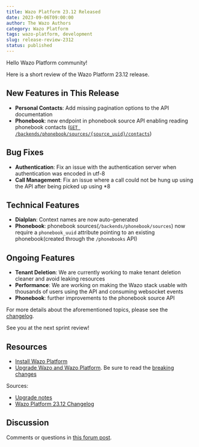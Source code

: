```yaml
---
title: Wazo Platform 23.12 Released
date: 2023-09-06T09:00:00
author: The Wazo Authors
category: Wazo Platform
tags: wazo-platform, development
slug: release-review-2312
status: published
---
```


Hello Wazo Platform community!

Here is a short review of the Wazo Platform 23.12 release.

## New Features in This Release

- **Personal Contacts**: Add missing pagination options to the API documentation
- **Phonebook**: new endpoint in phonebook source API enabling reading phonebook contacts
  ([`GET /backends/phonebook/sources/{source_uuid}/contacts`](https://wazo-platform.org/documentation/api/contact.html#tag/phonebook/operation/list_phonebook_source_contacts))

## Bug Fixes

- **Authentication**: Fix an issue with the authentication server when authentication was encoded in
  utf-8
- **Call Management**: Fix an issue where a call could not be hung up using the API after being
  picked up using \*8<exten>

## Technical Features

- **Dialplan**: Context names are now auto-generated
- **Phonebook**: phonebook sources(`/backends/phonebook/sources`) now require a `phonebook_uuid`
  attribute pointing to an existing phonebook(created through the `/phonebooks` API)

## Ongoing Features

- **Tenant Deletion**: We are currently working to make tenant deletion cleaner and avoid leaking
  resources
- **Performance**: We are working on making the Wazo stack usable with thousands of users using the
  API and consuming websocket events
- **Phonebook**: further improvements to the phonebook source API

For more details about the aforementioned topics, please see the
[changelog](https://wazo-dev.atlassian.net/issues/?jql=project%3DWAZO%20AND%20fixVersion%3D23.12).

See you at the next sprint review!

## Resources

- [Install Wazo Platform](/use-cases)
- [Upgrade Wazo and Wazo Platform](/uc-doc/upgrade/). Be sure to read the
  [breaking changes](/uc-doc/upgrade/upgrade_notes#23-12)

Sources:

- [Upgrade notes](/uc-doc/upgrade/upgrade_notes#23-12)
- [Wazo Platform 23.12 Changelog](https://wazo-dev.atlassian.net/issues/?jql=project%3DWAZO%20AND%20fixVersion%3D23.12)

## Discussion

Comments or questions in
[this forum post](https://wazo-platform.discourse.group/t/blog-wazo-platform-23-12-released).
